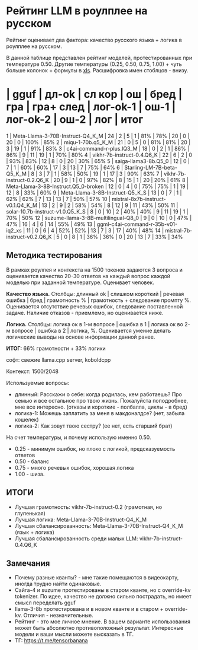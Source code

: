 ﻿# Рейтинг LLM в роулплее на русском

Рейтинг оценивает два фактора: качество русского языка + логика в роулплее на русском.

В данной таблице представлен рейтинг моделей, протестированных при температуре 0.50. Другие температуры (0.25, 0.50, 0.75, 1.00) + чуть больше колонок + формулы в [xls](https://github.com/Mozer/russian-llm-top/blob/main/%D1%80%D1%83%D1%81%D1%81%D0%BA%D0%B8%D0%B9-%D1%80%D0%B5%D0%B9%D1%82%D0%B8%D0%BD%D0%B3-llm-%D0%B2-%D1%80%D0%BE%D1%83%D0%BB%D0%BF%D0%BB%D0%B5%D0%B5.xlsx). Расшифровка имен стоблцов - внизу.

# | gguf | дл-ok | сл кор | ош | бред | гра | гра+ след | лог-ok-1 | ош-1 | лог-ok-2 | ош-2 | лог | итог
1 | Meta-Llama-3-70B-Instruct-Q4_K_M | 24 | 2 | 5 | 1 | 81% | 78% | 20 | 0 | 20 | 0 | 100% | 85%
2 | miqu-1-70b.q5_K_M | 21 | 0 | 5 | 0 | 81% | 81% | 20 | 3 | 19 | 1 | 91% | 83%
3 | c4ai-command-r-plus.IQ3_M | 18 | 0 | 2 | 1 | 86% | 86% | 9 | 11 | 19 | 1 | 70% | 80%
4 | vikhr-7b-instruct-0.4.Q6_K | 22 | 6 | 2 | 0 | 93% | 83% | 12 | 8 | 0 | 20 | 30% | 65%
5 | saiga-llama3-8b.Q5_0 | 12 | 0 | 7 | 1 | 60% | 60% | 17 | 3 | 13 | 7 | 75% | 64%
6 | Starling-LM-7B-beta-Q5_K_M | 8 | 3 | 7 | 1 | 58% | 50% | 19 | 1 | 17 | 3 | 90% | 63%
7 | vikhr-7b-instruct-0.2.Q6_K | 20 | 9 | 1 | 0 | 97% | 82% | 8 | 15 | 1 | 20 | 20% | 61%
8 | Meta-Llama-3-8B-Instruct.Q5_0-broken | 12 | 0 | 4 | 0 | 75% | 75% | 1 | 19 | 12 | 8 | 33% | 60%
9 | Meta-Llama-3-8B-Instruct-Q5_K_S | 13 | 0 | 7 | 1 | 62% | 62% | 7 | 13 | 13 | 7 | 50% | 57%
10 | mixtral-8x7b-instruct-v0.1.Q4_K_M | 13 | 2 | 9 | 2 | 58% | 54% | 8 | 12 | 9 | 11 | 43% | 50%
11 | solar-10.7b-instruct-v1.0.Q5_K_S | 8 | 0 | 10 | 2 | 40% | 40% | 9 | 11 | 19 | 1 | 70% | 50%
12 | suzume-llama-3-8B-multilingual-Q8_0 | 9 | 0 | 10 | 0 | 47% | 47% | 16 | 4 | 6 | 14 | 55% | 49%
13 | ggml-c4ai-command-r-35b-v01-iq2_xs | 11 | 0 | 6 | 4 | 52% | 52% | 13 | 7 | 3 | 17 | 40% | 48%
14 | mistral-7b-instruct-v0.2.Q6_K | 5 | 0 | 8 | 1 | 36% | 36% | 0 | 20 | 13 | 7 | 33% | 34%

## Методика тестирования
В рамках роулпея и контекста на 1500 токенов задаются 3 вопроса и оценивается качество 20-30 ответов на каждый вопрос каждой моделью при заданной температуре. Оценивает человек.

**Качество языка.** Столбцы: длинный ok | слишком короткий | речевая ошибка | бред | грамотность % | грамотность + следование промпту %. Оценивается отсутствие речевых ошибок, следование поставленной задаче. Наличие отказов - приемлемо, но оценивается ниже.

**Логика.** Столбцы: логика ок в 1-м вопросе | ошибка в 1 | логика ок во 2-м вопросе | ошибка в 2 | логика, %. Оценивается умение делать логические выводы на основе информации данной ранее.

**ИТОГ:** 66% грамотности + 33% логики

софт: свежие llama.cpp server, koboldcpp

Контекст: 1500/2048

Используемые вопросы:
- длинный: Расскажи о себе: когда родилась, кем работаешь? Про семью и все остальное про твою жизнь. Пожалуйста поподробнее, мне все интересно. (отказы и короткие - полбалла, циклы - в бред)
- логика-1:	Можешь заплатить за меня в макдоналдсе? (нет, забыла кошелек)
- логика-2:	Как зовут твою сестру? (ее нет, есть старший брат)

На счет температуры, и почему использую именно 0.50.
- 0.25 - минимум ошибок, но плохо с логикой, предсказуемость ответов
- 0.50 - баланс
- 0.75 - много речевых ошибок, хорошая логика
- 1.00 - шиза.

## ИТОГИ

- Лучшая грамотность: vikhr-7b-instruct-0.2 (грамотная, но глупенькая)
- Лучшая логика: Meta-Llama-3-70B-Instruct-Q4_K_M
- Лучшая сбалансированность: Meta-Llama-3-70B-Instruct-Q4_K_M (язык + логика)
- Лучшая сбалансированность среди малых LLM: vikhr-7b-instruct-0.4.Q6_K

## Замечания

- Почему разные кванты? - мне такие помещаются в видеокарту, иногда трудно найти одинаковые.
- Сайга-4 и suzume протестированы в старом кванте, но с override-kv tokenizer. По идее, качество не должно сильно пострадать, но имеет смысл переделать gguf
- llama-3-8b протестирована и в новом кванте и в старом + override-kv. Отличия - незначительные.
- Рейтинг - это мое личное мнение. В вашем варианте использования может быть абсолютно противоположный результат. Интересные модели и ваши мысли можете высказать в ТГ.
- ТГ: https://t.me/tensorbanana